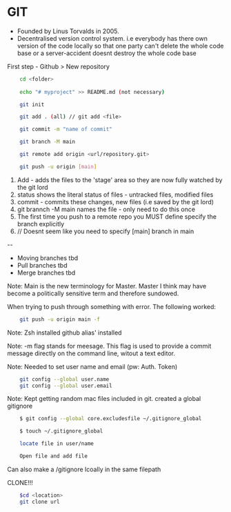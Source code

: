 # GIT

- Founded by Linus Torvalds in 2005.
- Decentralised version control system. i.e everybody has there own version of the code locally so that 
one party can't delete the whole code base or a server-accident doesnt destroy the whole code base 

First step - Github > New repository

```bash
	cd <folder>
	
	echo "# myproject" >> README.md (not necessary)

	git init

	git add . (all) // git add <file>

	git commit -m "name of commit"

	git branch -M main 

	git remote add origin <url/repository.git>

	git push -u origin [main]
```

1. Add - adds the files to the 'stage' area so they are now fully watched by the git lord
2. status shows the literal status of files - untracked files, modified files
3. commit - commits these changes, new files (i.e saved by the git lord)
4. git brannch -M main names the file - only need to do this once
5. The first time you push to a remote repo you MUST define specify the branch explicitly
6. // Doesnt seem like you need to specify [main] branch in main


--

* Moving branches tbd
* Pull branches tbd
* Merge branches tbd



Note: Main is the new terminology for Master. Master I think may have become a politically sensitive term and therefore sundowed. 

When trying to push through something with error. The following worked:


```bash
	git push -u origin main -f
```

Note: Zsh installed github alias' installed

Note: -m flag stands for meesage. This flag is used to provide a commit message directly on the command line, witout a text editor.

Note: Needed to set user name and email (pw: Auth. Token)

```bash
	git config --global user.name
	git config --global user.email
```

Note: Kept getting random mac files included in git. created a global gitignore

```bash
	$ git config --global core.excludesfile ~/.gitignore_global

	$ touch ~/.gitignore_global

	locate file in user/name

	Open file and add file
```

Can also make a /gitignore lcoally in the same filepath

CLONE!!!

```bash
	$cd <location>
	git clone url
```